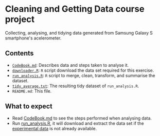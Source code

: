 # Cleaning and Getting Data course project

Collecting, analysing, and tidying data generated from Samsung Galaxy S smartphone's acelerometer.

## Contents

* [`CodeBook.md`](CodeBook.md): Describes data and steps taken to analyse it.
* [`downloader.R`](downloader.R): `R` script download the data set required for this exercise.
* [`run_analysis.R`](run_analysis.R): `R` script to merge, clean, transform, and summarise the dataset.
* [`tidy_average.txt`](tidy_average.txt): The resulting tidy dataset of `run_analysis.R`.
* `README.md`: This file.

## What to expect

* Read [CodeBook.md](CodeBook.md) to see the steps performed when analysing data.
* Run [run_analysis.R](run_analysis.R), it will download and extract the data set if the [experimental data](https://d396qusza40orc.cloudfront.net/getdata%2Fprojectfiles%2FUCI%20HAR%20Dataset.zip) is not already available.
